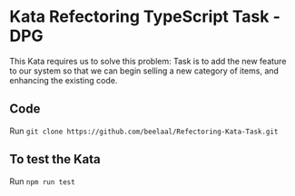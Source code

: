 # Kata Refectoring TypeScript Task -DPG

This Kata requires us to solve this problem: Task is to add the new feature to our system so that
we can begin selling a new category of items, and enhancing the existing code.

## Code 
Run `git clone https://github.com/beelaal/Refectoring-Kata-Task.git` 

## To test the Kata 

Run `npm run test` 
